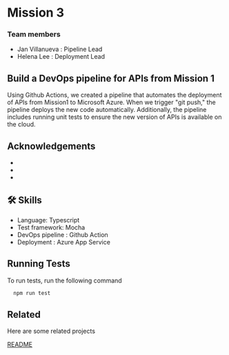 # Mission 3

### Team members 
 - Jan Villanueva : Pipeline Lead
 - Helena Lee : Deployment Lead

## Build a DevOps pipeline for APIs from Mission 1 

Using Github Actions, we created a pipeline that automates the deployment of APIs from Mission1 to Microsoft Azure. When we trigger "git push," the pipeline deploys the new code automatically. Additionally, the pipeline includes running unit tests to ensure the new version of APIs is available on the cloud.


## Acknowledgements

-
-
-


## 🛠 Skills
 - Language: Typescript
 - Test framework: Mocha
 - DevOps pipeline : Github Action
 - Deployment : Azure App Service


## Running Tests

To run tests, run the following command

```bash
  npm run test
```


## Related

Here are some related projects

[README](https://github.com/)

